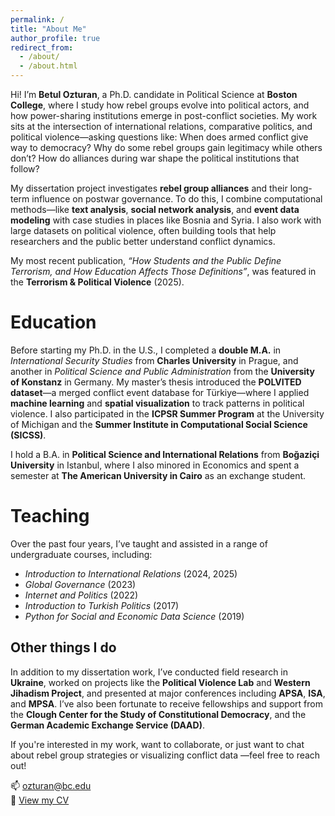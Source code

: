 ```yaml
---
permalink: /
title: "About Me"
author_profile: true
redirect_from: 
  - /about/
  - /about.html
---
```


Hi! I’m **Betul Ozturan**, a Ph.D. candidate in Political Science at **Boston College**, where I study how rebel groups evolve into political actors, and how power-sharing institutions emerge in post-conflict societies. My work sits at the intersection of international relations, comparative politics, and political violence—asking questions like: When does armed conflict give way to democracy? Why do some rebel groups gain legitimacy while others don’t? How do alliances during war shape the political institutions that follow?

My dissertation project investigates **rebel group alliances** and their long-term influence on postwar governance. To do this, I combine computational methods—like **text analysis**, **social network analysis**, and **event data modeling** with case studies in places like Bosnia and Syria. I also work with large datasets on political violence, often building tools that help researchers and the public better understand conflict dynamics.

My most recent publication, *“How Students and the Public Define Terrorism, and How Education Affects Those Definitions”*, was featured in the **Terrorism & Political Violence** (2025).

Education
======

Before starting my Ph.D. in the U.S., I completed a **double M.A.** in *International Security Studies* from **Charles University** in Prague, and another in *Political Science and Public Administration* from the **University of Konstanz** in Germany. My master’s thesis introduced the **POLVITED dataset**—a merged conflict event database for Türkiye—where I applied **machine learning** and **spatial visualization** to track patterns in political violence. I also participated in the **ICPSR Summer Program** at the University of Michigan and the **Summer Institute in Computational Social Science (SICSS)**.

I hold a B.A. in **Political Science and International Relations** from **Boğaziçi University** in Istanbul, where I also minored in Economics and spent a semester at **The American University in Cairo** as an exchange student.


Teaching
======

Over the past four years, I’ve taught and assisted in a range of undergraduate courses, including:

- *Introduction to International Relations* (2024, 2025)
- *Global Governance* (2023)
- *Internet and Politics* (2022)
- *Introduction to Turkish Politics* (2017)
- *Python for Social and Economic Data Science* (2019)


## Other things I do

In addition to my dissertation work, I’ve conducted field research in **Ukraine**, worked on projects like the **Political Violence Lab** and **Western Jihadism Project**, and presented at major conferences including **APSA**, **ISA**, and **MPSA**. I’ve also been fortunate to receive fellowships and support from the **Clough Center for the Study of Constitutional Democracy**, and the **German Academic Exchange Service (DAAD)**.


If you're interested in my work, want to collaborate, or just want to chat about rebel group strategies or visualizing conflict data —feel free to reach out!

📫 [ozturan@bc.edu](mailto:ozturan@bc.edu)  
📄 [View my CV](files/Betul_Ozturan.pdf)

